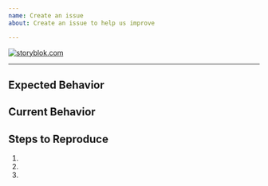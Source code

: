 ```yaml
---
name: Create an issue
about: Create an issue to help us improve

---
```

[storyblokurl]: https://www.storyblok.com?utm_source=github.com&utm_medium=readme&utm_campaign=storyblok-js-client
[![storyblok.com](https://a.storyblok.com/f/88751/1776x360/4d075611c6/sb-js-sdk.png)][storyblokurl]

<!--- Please provide a general summary of the bug in the Title above -->

------------------------------

## Expected Behavior
<!--- Please tell us what should happen -->

## Current Behavior
<!--- Please tell us what happens instead of the expected behavior -->

## Steps to Reproduce
<!--- Please provide us with all steps needed to reproduce this bug. Screenshots and videos are also welcome. -->
<!--- Please include code to reproduce as well, if possible. -->
1.
2.
3.
